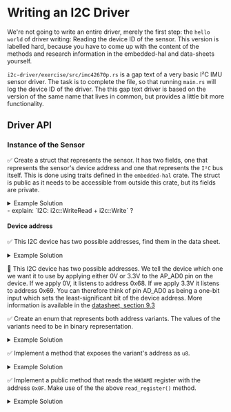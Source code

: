 # Writing an I2C Driver

We're not going to write an entire driver, merely the first step: the `hello world` of driver writing: Reading the device ID of the sensor. This version is labelled hard, because you have to come up with the content of the methods and research information in the embedded-hal and data-sheets yourself. 

`i2c-driver/exercise/src/imc42670p.rs` is a gap text of a very basic I²C IMU sensor driver. The task is to complete the file, so that running `main.rs` will log the device ID of the driver. The this gap text driver is based on the version of the same name that lives in common, but provides a little bit more functionality.

## Driver API

### Instance of the Sensor

 ✅ Create a struct that represents the sensor. It has two fields, one that represents the sensor's device address and one that represents the `I²C` bus itself. This is done using traits defined in the `embedded-hal` crate. The struct is public as it needs to be accessible from outside this crate, but its fields are private. 


<Details>
    <Summary>Example Solution</Summary>
```rust 
#[derive(Debug)]
pub struct ICM42670P<I2C> {
    /// The concrete I²C device implementation.
    i2c: I2C,

    /// Device address
    address: DeviceAddr,
}

```
</Details>


 ✅ Implement an instantiating method in the `impl` block. This method needs to be accessible from outside, so it's labelled `pub`. The method takes ownership of the i2c bus and creates an instance of the struct you defined earlier.

<Details>
    <Summary>Example Solution</Summary>
```rust
impl<I2C, E>ICM42670P<I2C>
where
    I2C: i2c::WriteRead<Error = E> + i2c::Write<Error = E>,
{
    /// Create a new instance of the IMC42670P.
    pub fn new(i2c: I2C, address: DeviceAddr) -> Result<Self, E> {

        let icm42670p = ICM42670P { i2c, address };

        Ok(icm42670p)
    }
// ...
```
</Details>
- explain: `I2C: i2c::WriteRead<Error = E> + i2c::Write<Error = E>` ?



#### Device address

 ✅ This I2C device has two possible addresses, find them in the data sheet. 
  
<Details>
    <Summary>Example Solution</Summary>

    AD0  0x68
    AD1  0x69
</Details>


🔎 This I2C device has two possible addresses. We tell the device which one we want it to use by applying either 0V or 3.3V to the AP_AD0 pin on the device. If we apply 0V, it listens to address 0x68. If we apply 3.3V it listens to address 0x69. You can therefore think of pin AD_AD0 as being a one-bit input which sets the least-significant bit of the device address.
More information is available in the [datasheet, section 9.3](https://3cfeqx1hf82y3xcoull08ihx-wpengine.netdna-ssl.com/wp-content/uploads/2021/07/DS-000451-ICM-42670-P-v1.0.pdf)


 ✅ Create an enum that represents both address variants. The values of the variants need to be in binary representation. 

<Details>
    <Summary>Example Solution</Summary>
```rust
pub enum DeviceAddr {

    /// 0x68
    AD0 = 0b110_1000,
    /// 0x69
    AD1 = 0b110_1001,
}
```
</Details>


### Registers

✅ Create an enum that represents the sensor's registers. Each variant has the register's address as value. For now you only need the WhoAmI register. Find its address in the data sheet. 

<Details>
    <Summary>Example Solution</Summary>
```rust
#[derive(Clone, Copy)]
pub enum Register {
    WhoAmI = 0x75,
}
```
</Details>

✅ Implement a method that exposes the variant's address as `u8`.

<Details>
    <Summary>Example Solution</Summary>
```rust
impl Register {
    fn address(&self) -> u8 {
        *self as u8
    }
}

```
</Details>


### read_register() and write_register()

✅ Check out the write and write_read function in the embedded-hal. Why is it `write_read` and not just `read`?

<Details>
    <Summary>Answer</Summary>
The reason for this lies in the characteristics of the I²C protocol: We first need to write a command over the I²C bus to specify which register we want to read from. 
</Details>


✅ Define a `read_register` and a `write_register` method for the sensor instance. Use methods provided by the `embedded-hal` crate. They serve as helpers for more specific methods and as an abstraction that is adapted to a sensor with 8-bit registers. This means that the data that is written, as well as the data that is read is an unsigned 8-bit integer. Helper methods can remain private as they don't need to be accessible from outside this crate. 

<Details>
    <Summary>Example Solution</Summary>
```rust
impl<I2C, E>IMC42670P<I2C>
where
    I2C: i2c::WriteRead<Error = E> + i2c::Write<Error = E>,
{    
    //...
    fn write_register(&mut self, register: Register, value: u8) -> Result<(), E> {
        let byte = value as u8;
        self.i2c
            .write(self.address as u8, &[register.address(), byte])
    }

    fn read_register(&mut self, register: Register) -> Result<u8, E> {
        let mut data = [0];
        self.i2c
            .write_read(self.address as u8, &[register.address()], &mut data)?;
        Ok(u8::from_le_bytes(data))
    }
}
```
</Details>


✅ Implement a public method that reads the `WHOAMI` register with the address `0x0F`. Make use of the the above `read_register()` method.

<Details>
    <Summary>Example Solution</Summary>
```rust
impl<I2C, E>IMC42670P<I2C>
where
    I2C: i2c::WriteRead<Error = E> + i2c::Write<Error = E>,
{    
    //...
pub fn read_device_id_register(&mut self) -> Result<u16, E> {
        self.read_register(Register::WhoAmI)
    }

}
```
</Details>


✅ Optional: Implement further methods that add features to the driver. Check the [documentation](https://3cfeqx1hf82y3xcoull08ihx-wpengine.netdna-ssl.com/wp-content/uploads/2021/07/DS-000451-ICM-42670-P-v1.0.pdf) for the respective registers and their addresses. Some ideas:
    * switching the the gyroscope sensor or the accelerometer on
    * starting measurements
    * reading measurements

#### General info about how registers work

- Registers are small amounts of storage, immediately accessible by the processor. The registers on the sensor are 8 bits.
- They can be accessed by their address
- You can find [register maps](https://3cfeqx1hf82y3xcoull08ihx-wpengine.netdna-ssl.com/wp-content/uploads/2021/07/DS-000451-ICM-42670-P-v1.0.pdf) in the section 14.
- Returning a value with MSB and LSB is done by shifting MSB values, and OR LSB values.
```rust
let GYRO_DATA_X: i16 = ((GYRO_DATA_X1 as i16) << 8) | GYRO_DATA_X0 as i16;
```
(maybe from `from_be_bytes[GYRO_data_X1, GYRO_DATA_X2] is better)
- if you need hints and inspiration, you can check the imc42670p in the common/lib

